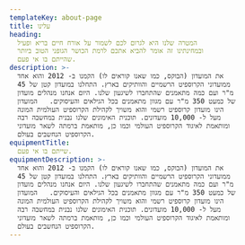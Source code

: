 ```yaml
---
templateKey: about-page
title: עלינו
heading:
  המטרה שלנו היא לגרום לכם לשמור על אורח חיים בריא ופעיל
  ובמחינתינו זה אומר להביא אתכם לרמת הכושר הגופני הטוב ביותר
  שהייתם בו אי פעם.
description: >-
  את המועדון (הבוקס, כמו שאנו קוראים לו) הקמנו ב- 2012 והוא אחד
  ממועדוני הקרוספיט הרשמיים והוותיקים בארץ. התחלנו במועדון קטן של 45
  מ"ר ועם כמה מתאמנים שהתחברו לשיגעון שלנו. היום אנחנו מנהלים מועדון
  של כמעט 350 מ"ר עם מגוון מתאמנים בכל הגילאים והעיסוקים.   המועדון
  הינו מועדון קרוספיט רשמי והוא משויך לקהילת הקרוספיט העולמית המונה
  מעל ל- 10,000 מועדונים. תוכנית האימונים שלנו נבנית במחשבה רבה
  ומותאמת לאיגוד הקרוספיט העולמי וכמו כן, מותאמת ברמתה לשאר מועדוני
  הקרוספיט הנחשבים בעולם.
equipmentTitle:
  שייתם בו אי פעם.
equipmentDescription: >-
  את המועדון (הבוקס, כמו שאנו קוראים לו) הקמנו ב- 2012 והוא אחד
  ממועדוני הקרוספיט הרשמיים והוותיקים בארץ. התחלנו במועדון קטן של 45
  מ"ר ועם כמה מתאמנים שהתחברו לשיגעון שלנו. היום אנחנו מנהלים מועדון
  של כמעט 350 מ"ר עם מגוון מתאמנים בכל הגילאים והעיסוקים.   המועדון
  הינו מועדון קרוספיט רשמי והוא משויך לקהילת הקרוספיט העולמית המונה
  מעל ל- 10,000 מועדונים. תוכנית האימונים שלנו נבנית במחשבה רבה
  ומותאמת לאיגוד הקרוספיט העולמי וכמו כן, מותאמת ברמתה לשאר מועדוני
  הקרוספיט הנחשבים בעולם.
---
```

